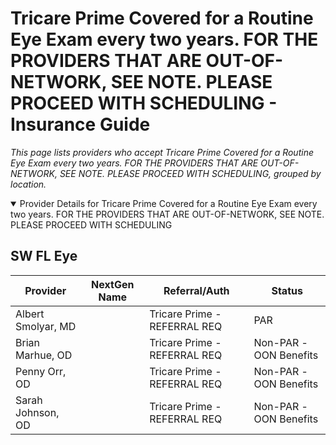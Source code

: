 # Tricare Prime Covered for a Routine Eye Exam every two years. FOR THE PROVIDERS THAT ARE OUT-OF-NETWORK, SEE NOTE. PLEASE PROCEED WITH SCHEDULING - Insurance Guide

*This page lists providers who accept Tricare Prime Covered for a Routine Eye Exam every two years. FOR THE PROVIDERS THAT ARE OUT-OF-NETWORK, SEE NOTE. PLEASE PROCEED WITH SCHEDULING, grouped by location.*

<details open><summary>Provider Details for Tricare Prime Covered for a Routine Eye Exam every two years. FOR THE PROVIDERS THAT ARE OUT-OF-NETWORK, SEE NOTE. PLEASE PROCEED WITH SCHEDULING</summary>

## SW FL Eye

| Provider | NextGen Name | Referral/Auth | Status |
|----------|-------------|--------------|--------|
| Albert Smolyar, MD |  | Tricare Prime - REFERRAL REQ | PAR |
| Brian Marhue, OD |  | Tricare Prime - REFERRAL REQ | Non-PAR -OON Benefits |
| Penny Orr, OD |  | Tricare Prime - REFERRAL REQ | Non-PAR -OON Benefits |
| Sarah Johnson, OD |  | Tricare Prime - REFERRAL REQ | Non-PAR -OON Benefits |

</details>

